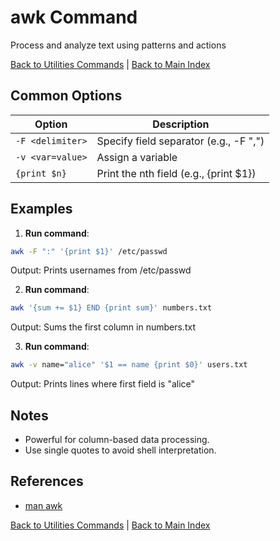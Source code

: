 # awk Command

Process and analyze text using patterns and actions

[Back to Utilities Commands](./index.md) | [Back to Main Index](../../README.md)

## Common Options

| Option | Description |
|--------|-------------|
| `-F <delimiter>` | Specify field separator (e.g., -F ",") |
| `-v <var=value>` | Assign a variable |
| `{print $n}` | Print the nth field (e.g., {print $1}) |

## Examples
1. **Run command**:
```bash
awk -F ":" '{print $1}' /etc/passwd
```
Output: Prints usernames from /etc/passwd

2. **Run command**:
```bash
awk '{sum += $1} END {print sum}' numbers.txt
```
Output: Sums the first column in numbers.txt

3. **Run command**:
```bash
awk -v name="alice" '$1 == name {print $0}' users.txt
```
Output: Prints lines where first field is "alice"


## Notes
- Powerful for column-based data processing.
- Use single quotes to avoid shell interpretation.

## References
- [man awk](https://man7.org/linux/man-pages/man1/awk.1.html)

[Back to Utilities Commands](../index.md) | [Back to Main Index](../../README.md)